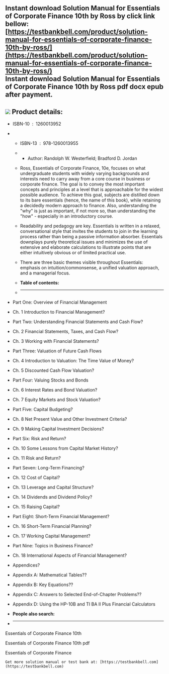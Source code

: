 Instant download **Solution Manual for Essentials of Corporate Finance 10th by Ross** by click link bellow:  
[https://testbankbell.com/product/solution-manual-for-essentials-of-corporate-finance-10th-by-ross/](https://testbankbell.com/product/solution-manual-for-essentials-of-corporate-finance-10th-by-ross/)  
**Instant download Solution Manual for Essentials of Corporate Finance 10th by Ross pdf docx epub after payment.**
------------------------------------------------------------------------------------------------------------------


![](https://testbankbell.com/wp-content/uploads/2023/05/9781260013955-1-1.jpeg)
**Product details:**
--------------------


* ISBN-10 ‏ : ‎ 1260013952
* * ISBN-13 ‏ : ‎ 978-1260013955
  * * Author: Randolph W. Westerfield; Bradford D. Jordan
   
  * Ross, Essentials of Corporate Finance, 10e, focuses on what undergraduate students with widely varying backgrounds and interests need to carry away from a core course in business or corporate finance. The goal is to convey the most important concepts and principles at a level that is approachable for the widest possible audience. To achieve this goal, subjects are distilled down to its bare essentials (hence, the name of this book), while retaining a decidedly modern approach to finance. Also, understanding the "why" is just as important, if not more so, than understanding the "how" - especially in an introductory course.
 
  * Readability and pedagogy are key. Essentials is written in a relaxed, conversational style that invites the students to join in the learning process rather than being a passive information absorber. Essentials downplays purely theoretical issues and minimizes the use of extensive and elaborate calculations to illustrate points that are either intuitively obvious or of limited practical use.
 
  * There are three basic themes visible throughout Essentials: emphasis on intuition/commonsense, a unified valuation approach, and a managerial focus.
  * **Table of contents:**
  * ----------------------
 
* Part One: Overview of Financial Management
* Ch. 1 Introduction to Financial Management?

* Part Two: Understanding Financial Statements and Cash Flow?
* Ch. 2 Financial Statements, Taxes, and Cash Flow?
* Ch. 3 Working with Financial Statements?

* Part Three: Valuation of Future Cash Flows
* Ch. 4 Introduction to Valuation: The Time Value of Money?
* Ch. 5 Discounted Cash Flow Valuation?

* Part Four: Valuing Stocks and Bonds
* Ch. 6 Interest Rates and Bond Valuation?
* Ch. 7 Equity Markets and Stock Valuation?

* Part Five: Capital Budgeting?
* Ch. 8 Net Present Value and Other Investment Criteria?
* Ch. 9 Making Capital Investment Decisions?

* Part Six: Risk and Return?
* Ch. 10 Some Lessons from Capital Market History?
* Ch. 11 Risk and Return?

* Part Seven: Long-Term Financing?
* Ch. 12 Cost of Capital?
* Ch. 13 Leverage and Capital Structure?
* Ch. 14 Dividends and Dividend Policy?
* Ch. 15 Raising Capital?

* Part Eight: Short-Term Financial Management?
* Ch. 16 Short-Term Financial Planning?
* Ch. 17 Working Capital Management?

* Part Nine: Topics in Business Finance?
* Ch. 18 International Aspects of Financial Management?

* Appendices?
* Appendix A: Mathematical Tables??
* Appendix B: Key Equations??
* Appendix C: Answers to Selected End-of-Chapter Problems??
* Appendix D: Using the HP-10B and TI BA II Plus Financial Calculators
* **People also search:**
* -----------------------

Essentials of Corporate Finance 10th

Essentials of Corporate Finance 10th pdf

Essentials of Corporate Finance


    Get more solution manual or test bank at: [https://testbankbell.com](https://testbankbell.com)
